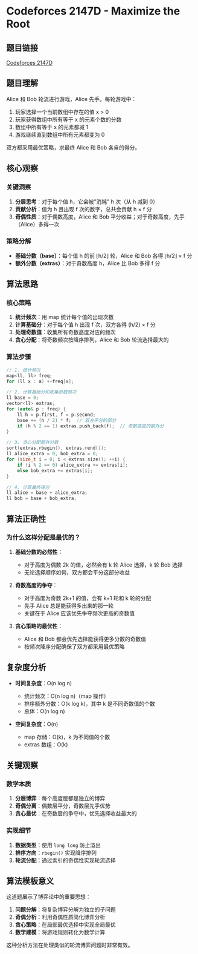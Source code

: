 # Codeforces 2147D - Maximize the Root

## 题目链接
[Codeforces 2147D](https://codeforces.com/problemset/problem/2147/D)

## 题目理解

Alice 和 Bob 轮流进行游戏，Alice 先手。每轮游戏中：
1. 玩家选择一个当前数组中存在的值 x > 0
2. 玩家获得数组中所有等于 x 的元素个数的分数
3. 数组中所有等于 x 的元素都减 1
4. 游戏继续直到数组中所有元素都变为 0

双方都采用最优策略，求最终 Alice 和 Bob 各自的得分。

## 核心观察

### 关键洞察
1. **分层思考**：对于每个值 h，它会被"消耗" h 次（从 h 减到 0）
2. **贡献分析**：值为 h 且出现 f 次的数字，总共会贡献 h × f 分
3. **奇偶性质**：对于偶数高度，Alice 和 Bob 平分收益；对于奇数高度，先手（Alice）多得一次

### 策略分解
- **基础分数（base）**：每个值 h 的前 ⌊h/2⌋ 轮，Alice 和 Bob 各得 ⌊h/2⌋ × f 分
- **额外分数（extras）**：对于奇数高度 h，Alice 比 Bob 多得 f 分

## 算法思路

### 核心策略
1. **统计频次**：用 map 统计每个值的出现次数
2. **计算基础分**：对于每个值 h 出现 f 次，双方各得 (h/2) × f 分
3. **处理奇数值**：收集所有奇数高度对应的频次
4. **贪心分配**：将奇数频次按降序排列，Alice 和 Bob 轮流选择最大的

### 算法步骤
```cpp
// 1. 统计频次
map<ll, ll> freq;
for (ll x : a) ++freq[x];

// 2. 计算基础分和收集奇数频次
ll base = 0;
vector<ll> extras;
for (auto& p : freq) {
    ll h = p.first, f = p.second;
    base += (h / 2) * f;  // 双方平分的部分
    if (h % 2 == 1) extras.push_back(f);  // 奇数高度的额外分
}

// 3. 贪心分配额外分数
sort(extras.rbegin(), extras.rend());
ll alice_extra = 0, bob_extra = 0;
for (size_t i = 0; i < extras.size(); ++i) {
    if (i % 2 == 0) alice_extra += extras[i];
    else bob_extra += extras[i];
}

// 4. 计算最终得分
ll alice = base + alice_extra;
ll bob = base + bob_extra;
```

## 算法正确性

### 为什么这样分配是最优的？

1. **基础分数的必然性**：
   - 对于高度为偶数 2k 的值，必然会有 k 轮 Alice 选择，k 轮 Bob 选择
   - 无论选择顺序如何，双方都会平分这部分收益

2. **奇数高度的争夺**：
   - 对于高度为奇数 2k+1 的值，会有 k+1 轮和 k 轮的分配
   - 先手 Alice 总是能获得多出来的那一轮
   - 关键在于 Alice 应该优先争夺频次更高的奇数值

3. **贪心策略的最优性**：
   - Alice 和 Bob 都会优先选择能获得更多分数的奇数值
   - 按频次降序分配确保了双方都采用最优策略

## 复杂度分析

- **时间复杂度**：O(n log n)
  - 统计频次：O(n log n)（map 操作）
  - 排序额外分数：O(k log k)，其中 k 是不同奇数值的个数
  - 总体：O(n log n)

- **空间复杂度**：O(n)
  - map 存储：O(k)，k 为不同值的个数
  - extras 数组：O(k)

## 关键观察

### 数学本质
1. **分层博弈**：每个高度层都是独立的博弈
2. **奇偶分离**：偶数层平分，奇数层先手优势
3. **贪心最优**：在奇数层的争夺中，优先选择收益最大的

### 实现细节
1. **数据类型**：使用 `long long` 防止溢出
2. **排序方向**：`rbegin()` 实现降序排列
3. **轮流分配**：通过索引的奇偶性实现轮流选择

## 算法模板意义

这道题展示了博弈论中的重要思想：
1. **问题分解**：将复杂博弈分解为独立的子问题
2. **奇偶分析**：利用奇偶性质简化博弈分析
3. **贪心策略**：在局部最优选择中实现全局最优
4. **数学建模**：将游戏规则转化为数学计算

这种分析方法在处理类似的轮流博弈问题时非常有效。